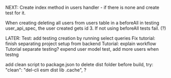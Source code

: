 NEXT:
Create index method in users handler - if there is none and create test for it.

When creating deleting all users from users table in a beforeAll in testing user_api_spec, the user created gets id 3. If not using beforeAll tests fail. (?)

LATER:
Test: add testing creation by running select queries
Fix tutorial: finish separating project setup from backend
Tutorial: explain workflow
Tutorial separate testing?
expend user model test, add more users when testng

add clean script to package.json to delete dist folder before build, try:
"clean": "del-cli esm dist lib .cache", ?